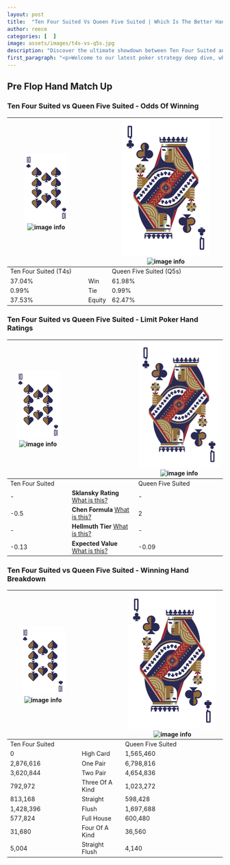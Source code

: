 ```yaml
---
layout: post
title:  "Ten Four Suited Vs Queen Five Suited | Which Is The Better Hand In Poker? A Complete Guide"
author: reece
categories: [  ]
image: assets/images/t4s-vs-q5s.jpg
description: "Discover the ultimate showdown between Ten Four Suited and Queen Five Suited in poker! Uncover the odds, strategies, and scenarios where one hand triumphs over the other. Get ready to up your poker game with this thrilling analysis."
first_paragraph: "<p>Welcome to our latest poker strategy deep dive, where we're pitting two distinct hands against each other in a high-stakes showdown: Ten Four Suited vs Queen Five Suited.</p><p>In the dynamic world of poker, every decision counts, and knowing which hand holds the upper hand is key to your success at the table.</p><p>In this article, we'll dissect these two hands, explore the scenarios where one dominates the other, and equip you with the knowledge to make strategic choices that can tip the odds in your favor.</p><p>Get ready to unravel the intriguing dynamics of these poker hands and elevate your game to new heights.</p>"
---
```




[comment]: # (sp0)

## Pre Flop Hand Match Up

<div class="table hand-ratings" markdown="1"> 



### Ten Four Suited vs Queen Five Suited - Odds Of Winning


    
| ![image info](assets/images/hand1/T.png) ![image info](assets/images/hand1/4s.png) |  | ![image info](assets/images/hand2/Q.png) ![image info](assets/images/hand2/5s.png) |
| -------- | -------- | -------- |
| Ten Four Suited (T4s) |  | Queen Five Suited (Q5s) |
| 37.04% | Win | 61.98% |
| 0.99% | Tie | 0.99% |
| 37.53% | Equity | 62.47% |




[comment]: # (sp1)



### Ten Four Suited vs Queen Five Suited - Limit Poker Hand Ratings


    
| ![image info](assets/images/hand1/T.png) ![image info](assets/images/hand1/4s.png) |  | ![image info](assets/images/hand2/Q.png) ![image info](assets/images/hand2/5s.png) |
| -------- | -------- | -------- |
| Ten Four Suited |  | Queen Five Suited |
| - | **Sklansky Rating** [What is this?](/sklansky-rating-explained) | - |
| -0.5 | **Chen Formula** [What is this?](/chen-formula-explained) | 2 |
| - | **Hellmuth Tier** [What is this?](/Hellmuth-tier-explained) | - |
| -0.13 | **Expected Value** [What is this?](/expected-value-explained) | -0.09 |




[comment]: # (sp2)



### Ten Four Suited vs Queen Five Suited - Winning Hand Breakdown


    
| ![image info](assets/images/hand1/T.png) ![image info](assets/images/hand1/4s.png) |  | ![image info](assets/images/hand2/Q.png) ![image info](assets/images/hand2/5s.png) |
| -------- | -------- | -------- |
| Ten Four Suited |  | Queen Five Suited |
| 0 | High Card | 1,565,460 |
| 2,876,616 | One Pair | 6,798,816 |
| 3,620,844 | Two Pair | 4,654,836 |
| 792,972 | Three Of A Kind | 1,023,272 |
| 813,168 | Straight | 598,428 |
| 1,428,396 | Flush | 1,697,688 |
| 577,824 | Full House | 600,480 |
| 31,680 | Four Of A Kind | 36,560 |
| 5,004 | Straight Flush | 4,140 |




[comment]: # (sp3)



</div>

[comment]: # (sp4)



[comment]: # (sp5)


